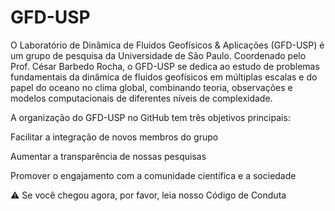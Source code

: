 # GFD-USP
O Laboratório de Dinâmica de Fluidos Geofísicos & Aplicações (GFD-USP) é um grupo de pesquisa da Universidade de São Paulo. Coordenado pelo Prof. César Barbedo Rocha, o GFD-USP se dedica ao estudo de problemas fundamentais da dinâmica de fluidos geofísicos em múltiplas escalas e do papel do oceano no clima global, combinando teoria, observações e modelos computacionais de diferentes níveis de complexidade.

A organização do GFD-USP no GitHub tem três objetivos principais:

Facilitar a integração de novos membros do grupo

Aumentar a transparência de nossas pesquisas

Promover o engajamento com a comunidade científica e a sociedade

⚠️ Se você chegou agora, por favor, leia nosso Código de Conduta

